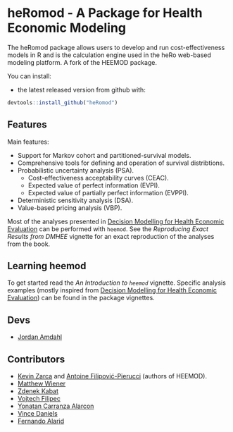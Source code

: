 # heRomod - A Package for Health Economic Modeling

The heRomod package allows users to develop and run cost-effectiveness models in R and is the calculation engine used in the heRo web-based modeling platform.  A fork of the HEEMOD package.

You can install:

  * the latest released version from github with:

```r
devtools::install_github("heRomod")
```

## Features

Main features:

  * Support for Markov cohort and partitioned-survival models.
  * Comprehensive tools for defining and operation of survival distribtions.
  * Probabilistic uncertainty analysis (PSA).
    * Cost-effectiveness acceptability curves (CEAC).
    * Expected value of perfect information (EVPI).
    * Expected value of partially perfect information (EVPPI).
  * Deterministic sensitivity analysis (DSA).
  * Value-based pricing analysis (VBP).

Most of the analyses presented in [Decision Modelling for Health Economic Evaluation](http://ukcatalogue.oup.com/product/9780198526629.do) can be performed with `heemod`. See the *Reproducing Exact Results from DMHEE* vignette for an exact reproduction of the analyses from the book.

## Learning heemod

To get started read the *An Introduction to `heemod`* vignette. Specific analysis examples (mostly inspired from [Decision Modelling for Health Economic Evaluation](http://ukcatalogue.oup.com/product/9780198526629.do)) can be found in the package vignettes.

## Devs
  * [Jordan Amdahl](https://github.com/jrdnmdhl)

## Contributors
  * [Kevin Zarca](http://www.urc-eco.fr/Kevin-ZARCA,402) and [Antoine Filipović-Pierucci](https://pierucci.org) (authors of HEEMOD).
  * [Matthew Wiener](https://github.com/MattWiener)
  * [Zdenek Kabat](https://github.com/zkabat)
  * [Vojtech Filipec](https://github.com/vojtech-filipec)
  * [Yonatan Carranza Alarcon](https://github.com/salmuz)
  * [Vince Daniels](https://github.com/daniels4321)
  * [Fernando Alarid](https://github.com/feralaes)
  
